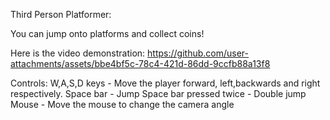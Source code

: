 Third Person Platformer:

You can jump onto platforms and collect coins!

Here is the video demonstration:
https://github.com/user-attachments/assets/bbe4bf5c-78c4-421d-86dd-9ccfb88a13f8

Controls:
W,A,S,D keys - Move the player forward, left,backwards and right respectively.
Space bar - Jump
Space bar pressed twice - Double jump
Mouse - Move the mouse to change the camera angle

